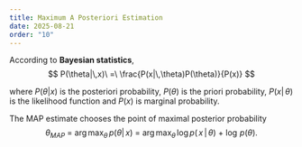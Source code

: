 ```yaml
---
title: Maximum A Posteriori Estimation
date: 2025-08-21
order: "10"
---
```


According to **Bayesian statistics**,
$$
P(\theta|\,x)\ =\ \frac{P(x|\,\theta)P(\theta)}{P(x)}
$$

where $P(\theta| x)$ is the posteriori probability, $P(\theta)$ is the priori probability, $P(x|\,\theta)$ is the likelihood function and $P(x)$ is marginal probability.

The MAP estimate chooses the point of maximal posterior probability
$$
\theta_{MAP}\ =\ \arg \max_\theta\, p(\theta|\,x)\ =\ \arg\max_\theta\,\log p(\,x\,|\,\theta)\ +\ \log\,p(\theta).
$$
